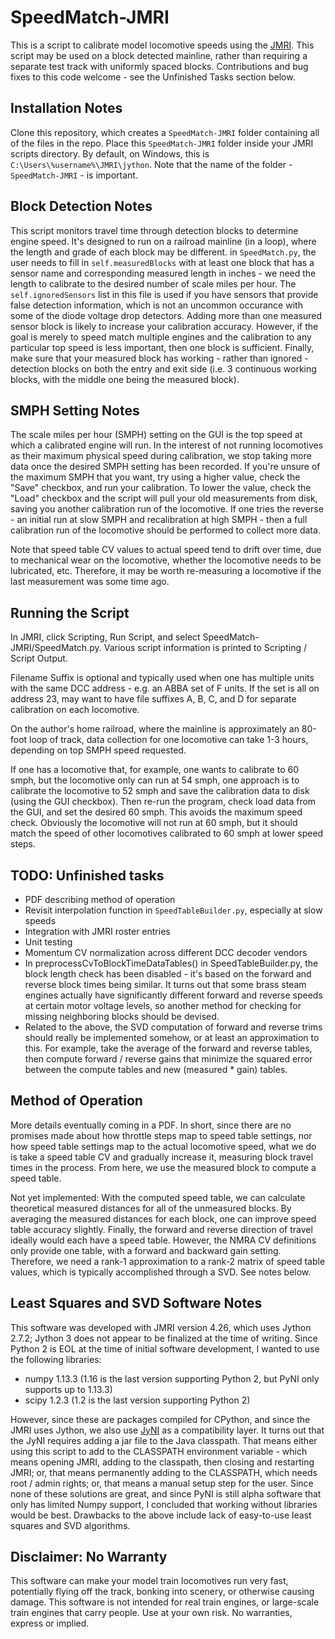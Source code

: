 # SpeedMatch-JMRI

This is a script to calibrate model locomotive speeds using the [JMRI](https://www.jmri.org/). This script may be used on a block detected mainline, rather than requiring a separate test track with uniformly spaced blocks. Contributions and bug fixes to this code welcome - see the Unfinished Tasks section below.

## Installation Notes
Clone this repository, which creates a `SpeedMatch-JMRI` folder containing all of the files in the repo. Place this `SpeedMatch-JMRI` folder inside your JMRI scripts directory. By default, on Windows, this is `C:\Users\%username%\JMRI\jython`. Note that the name of the folder - `SpeedMatch-JMRI` - is important.

## Block Detection Notes
This script monitors travel time through detection blocks to determine engine speed. It's designed to run on a railroad mainline (in a loop), where the length and grade of each block may be different. in `SpeedMatch.py`, the user needs to fill in `self.measuredBlocks` with at least one block that has a sensor name and corresponding measured length in inches - we need the length to calibrate to the desired number of scale miles per hour. The `self.ignoredSensors` list in this file is used if you have sensors that provide false detection information, which is not an uncommon occurance with some of the diode voltage drop detectors. Adding more than one measured sensor block is likely to increase your calibration accuracy. However, if the goal is merely to speed match multiple engines and the calibration to any particular top speed is less important, then one block is sufficient. Finally, make sure that your measured block has working - rather than ignored - detection blocks on both the entry and exit side (i.e. 3 continuous working blocks, with the middle one being the measured block).

## SMPH Setting Notes
The scale miles per hour (SMPH) setting on the GUI is the top speed at which a calibrated engine will run. In the interest of not running locomotives as their maximum physical speed during calibration, we stop taking more data once the desired SMPH setting has been recorded. If you're unsure of the maximum SMPH that you want, try using a higher value, check the "Save" checkbox, and run your calibration. To lower the value, check the "Load" checkbox and the script will pull your old measurements from disk, saving you another calibration run of the locomotive. If one tries the reverse - an initial run at slow SMPH and recalibration at high SMPH - then a full calibration run of the locomotive should be performed to collect more data.

Note that speed table CV values to actual speed tend to drift over time, due to mechanical wear on the locomotive, whether the locomotive needs to be lubricated, etc. Therefore, it may be worth re-measuring a locomotive if the last measurement was some time ago.

## Running the Script
In JMRI, click Scripting, Run Script, and select SpeedMatch-JMRI/SpeedMatch.py. Various script information is printed to Scripting / Script Output.

Filename Suffix is optional and typically used when one has multiple units with the same DCC address - e.g. an ABBA set of F units. If the set is all on address 23, may want to have file suffixes A, B, C, and D for separate calibration on each locomotive.

On the author's home railroad, where the mainline is approximately an 80-foot loop of track, data collection for one locomotive can take 1-3 hours, depending on top SMPH speed requested.

If one has a locomotive that, for example, one wants to calibrate to 60 smph, but the locomotive only can run at 54 smph, one approach is to calibrate the locomotive to 52 smph and save the calibration data to disk (using the GUI checkbox). Then re-run the program, check load data from the GUI, and set the desired 60 smph. This avoids the maximum speed check. Obviously the locomotive will not run at 60 smph, but it should match the speed of other locomotives calibrated to 60 smph at lower speed steps.

## TODO: Unfinished tasks
- PDF describing method of operation
- Revisit interpolation function in `SpeedTableBuilder.py`, especially at slow speeds
- Integration with JMRI roster entries
- Unit testing
- Momentum CV normalization across different DCC decoder vendors
- In preprocessCvToBlockTimeDataTables() in SpeedTableBuilder.py, the block length check has been disabled - it's based on the forward and reverse block times being similar. It turns out that some brass steam engines actually have significantly different forward and reverse speeds at certain motor voltage levels, so another method for checking for missing neighboring blocks should be devised.
- Related to the above, the SVD computation of forward and reverse trims should really be implemented somehow, or at least an approximation to this. For example, take the average of the forward and reverse tables, then compute forward / reverse gains that minimize the squared error between the compute tables and new (measured * gain) tables.

## Method of Operation
More details eventually coming in a PDF. In short, since there are no promises made about how throttle steps map to speed table settings, nor how speed table settings map to the actual locomotive speed, what we do is take a speed table CV and gradually increase it, measuring block travel times in the process. From here, we use the measured block to compute a speed table.

Not yet implemented: With the computed speed table, we can calculate theoretical measured distances for all of the unmeasured blocks. By averaging the measured distances for each block, one can improve speed table accuracy slightly. Finally, the forward and reverse direction of travel ideally would each have a speed table. However, the NMRA CV definitions only provide one table, with a forward and backward gain setting. Therefore, we need a rank-1 approximation to a rank-2 matrix of speed table values, which is typically accomplished through a SVD. See notes below.

## Least Squares and SVD Software Notes
This software was developed with JMRI version 4.26, which uses Jython 2.7.2; Jython 3 does not appear to be finalized at the time of writing. Since Python 2 is EOL at the time of initial software development, I wanted to use the following libraries:
- numpy 1.13.3 (1.16 is the last version supporting Python 2, but PyNI only supports up to 1.13.3)
- scipy 1.2.3 (1.2 is the last version supporting Python 2)

However, since these are packages compiled for CPython, and since the JMRI uses Jython, we also use [JyNI](https://www.jyni.org/) as a compatibility layer. It turns out that the JyNI requires adding a jar file to the Java classpath. That means either using this script to add to the CLASSPATH environment variable - which means opening JMRI, adding to the classpath, then closing and restarting JMRI; or, that means permanently adding to the CLASSPATH, which needs root / admin rights; or, that means a manual setup step for the user. Since none of these solutions are great, and since PyNI is still alpha software that only has limited Numpy support, I concluded that working without libraries would be best. Drawbacks to the above include lack of easy-to-use least squares and SVD algorithms.

## Disclaimer: No Warranty
This software can make your model train locomotives run very fast, potentially flying off the track, bonking into scenery, or otherwise causing damage. This software is not intended for real train engines, or large-scale train engines that carry people. Use at your own risk. No warranties, express or implied.
